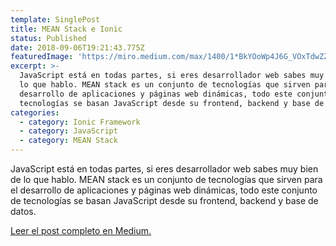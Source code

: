 ```yaml
---
template: SinglePost
title: MEAN Stack e Ionic
status: Published
date: 2018-09-06T19:21:43.775Z
featuredImage: 'https://miro.medium.com/max/1400/1*BkYOoWp4J6G_VOxTdwZZDw.jpeg'
excerpt: >-
  JavaScript está en todas partes, si eres desarrollador web sabes muy bien de
  lo que hablo. MEAN stack es un conjunto de tecnologías que sirven para el
  desarrollo de aplicaciones y páginas web dinámicas, todo este conjunto de
  tecnologías se basan JavaScript desde su frontend, backend y base de datos.
categories:
  - category: Ionic Framework
  - category: JavaScript
  - category: MEAN Stack
---
```

JavaScript está en todas partes, si eres desarrollador web sabes muy bien de lo que hablo. MEAN stack es un conjunto de tecnologías que sirven para el desarrollo de aplicaciones y páginas web dinámicas, todo este conjunto de tecnologías se basan JavaScript desde su frontend, backend y base de datos.

[Leer el post completo en Medium.](https://medium.com/@thianlopezz/mean-stack-e-ionic-ae6c50b6456e)
